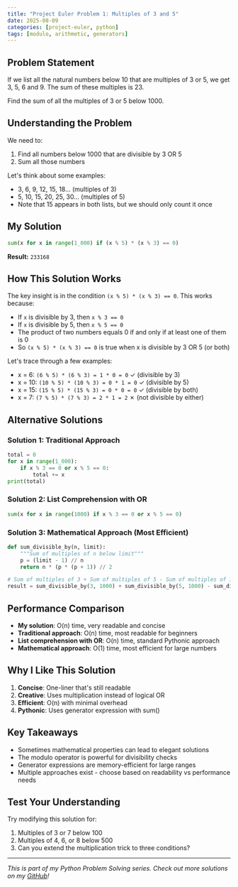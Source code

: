 ```yaml
---
title: "Project Euler Problem 1: Multiples of 3 and 5"
date: 2025-08-09
categories: [project-euler, python]
tags: [modulo, arithmetic, generators]
---
```



## Problem Statement

If we list all the natural numbers below 10 that are multiples of 3 or 5, we get 3, 5, 6 and 9. The sum of these multiples is 23.

Find the sum of all the multiples of 3 or 5 below 1000.

## Understanding the Problem

We need to:
1. Find all numbers below 1000 that are divisible by 3 OR 5
2. Sum all those numbers

Let's think about some examples:
- 3, 6, 9, 12, 15, 18... (multiples of 3)
- 5, 10, 15, 20, 25, 30... (multiples of 5)
- Note that 15 appears in both lists, but we should only count it once

## My Solution

```python
sum(x for x in range(1_000) if (x % 5) * (x % 3) == 0)
```

**Result:** `233168`

## How This Solution Works

The key insight is in the condition `(x % 5) * (x % 3) == 0`. This works because:

- If `x` is divisible by 3, then `x % 3 == 0`
- If `x` is divisible by 5, then `x % 5 == 0`
- The product of two numbers equals 0 if and only if at least one of them is 0
- So `(x % 5) * (x % 3) == 0` is true when x is divisible by 3 OR 5 (or both)

Let's trace through a few examples:
- x = 6: `(6 % 5) * (6 % 3) = 1 * 0 = 0` ✓ (divisible by 3)
- x = 10: `(10 % 5) * (10 % 3) = 0 * 1 = 0` ✓ (divisible by 5)  
- x = 15: `(15 % 5) * (15 % 3) = 0 * 0 = 0` ✓ (divisible by both)
- x = 7: `(7 % 5) * (7 % 3) = 2 * 1 = 2` ✗ (not divisible by either)

## Alternative Solutions

### Solution 1: Traditional Approach
```python
total = 0
for x in range(1_000):
    if x % 3 == 0 or x % 5 == 0:
        total += x
print(total)
```

### Solution 2: List Comprehension with OR
```python
sum(x for x in range(1000) if x % 3 == 0 or x % 5 == 0)
```

### Solution 3: Mathematical Approach (Most Efficient)
```python
def sum_divisible_by(n, limit):
    """Sum of multiples of n below limit"""
    p = (limit - 1) // n
    return n * (p * (p + 1)) // 2

# Sum of multiples of 3 + Sum of multiples of 5 - Sum of multiples of 15
result = sum_divisible_by(3, 1000) + sum_divisible_by(5, 1000) - sum_divisible_by(15, 1000)
```

## Performance Comparison

- **My solution**: O(n) time, very readable and concise
- **Traditional approach**: O(n) time, most readable for beginners
- **List comprehension with OR**: O(n) time, standard Pythonic approach
- **Mathematical approach**: O(1) time, most efficient for large numbers

## Why I Like This Solution

1. **Concise**: One-liner that's still readable
2. **Creative**: Uses multiplication instead of logical OR
3. **Efficient**: O(n) with minimal overhead
4. **Pythonic**: Uses generator expression with sum()

## Key Takeaways

- Sometimes mathematical properties can lead to elegant solutions
- The modulo operator is powerful for divisibility checks
- Generator expressions are memory-efficient for large ranges
- Multiple approaches exist - choose based on readability vs performance needs

## Test Your Understanding

Try modifying this solution for:
1. Multiples of 3 or 7 below 100
2. Multiples of 4, 6, or 8 below 500
3. Can you extend the multiplication trick to three conditions?

---

*This is part of my Python Problem Solving series. Check out more solutions on my [GitHub](your-github-link)!*